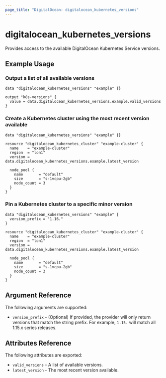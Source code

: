 ```yaml
---
page_title: "DigitalOcean: digitalocean_kubernetes_versions"
---
```


# digitalocean\_kubernetes\_versions

Provides access to the available DigitalOcean Kubernetes Service versions.

## Example Usage

### Output a list of all available versions

```hcl
data "digitalocean_kubernetes_versions" "example" {}

output "k8s-versions" {
  value = data.digitalocean_kubernetes_versions.example.valid_versions
}
```

### Create a Kubernetes cluster using the most recent version available

```hcl
data "digitalocean_kubernetes_versions" "example" {}

resource "digitalocean_kubernetes_cluster" "example-cluster" {
  name    = "example-cluster"
  region  = "lon1"
  version = data.digitalocean_kubernetes_versions.example.latest_version

  node_pool {
    name       = "default"
    size       = "s-1vcpu-2gb"
    node_count = 3
  }
}
```

### Pin a Kubernetes cluster to a specific minor version

```hcl
data "digitalocean_kubernetes_versions" "example" {
  version_prefix = "1.16."
}

resource "digitalocean_kubernetes_cluster" "example-cluster" {
  name    = "example-cluster"
  region  = "lon1"
  version = data.digitalocean_kubernetes_versions.example.latest_version

  node_pool {
    name       = "default"
    size       = "s-1vcpu-2gb"
    node_count = 3
  }
}
```

## Argument Reference

The following arguments are supported:

* `version_prefix` - (Optional) If provided, the provider will only return versions that match the string prefix. For example, `1.15.` will match all 1.15.x series releases.

## Attributes Reference

The following attributes are exported:

* `valid_versions` - A list of available versions.
* `latest_version` - The most recent version available.
